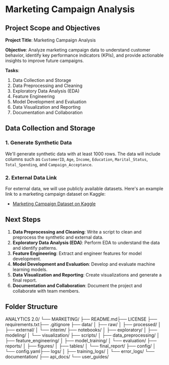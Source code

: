 # Marketing Campaign Analysis

## Project Scope and Objectives

**Project Title**: Marketing Campaign Analysis

**Objective**: Analyze marketing campaign data to understand customer behavior, identify key performance indicators (KPIs), and provide actionable insights to improve future campaigns.

**Tasks**:
1. Data Collection and Storage
2. Data Preprocessing and Cleaning
3. Exploratory Data Analysis (EDA)
4. Feature Engineering
5. Model Development and Evaluation
6. Data Visualization and Reporting
7. Documentation and Collaboration

## Data Collection and Storage

### 1. Generate Synthetic Data
We'll generate synthetic data with at least 1000 rows. The data will include columns such as `CustomerID`, `Age`, `Income`, `Education`, `Marital_Status`, `Total_Spending`, and `Campaign_Acceptance`.

### 2. External Data Link
For external data, we will use publicly available datasets. Here's an example link to a marketing campaign dataset on Kaggle:

- [Marketing Campaign Dataset on Kaggle](https://www.kaggle.com/datasets/rodsaldanha/arketing-campaign)

## Next Steps
1. **Data Preprocessing and Cleaning**: Write a script to clean and preprocess the synthetic and external data.
2. **Exploratory Data Analysis (EDA)**: Perform EDA to understand the data and identify patterns.
3. **Feature Engineering**: Extract and engineer features for model development.
4. **Model Development and Evaluation**: Develop and evaluate machine learning models.
5. **Data Visualization and Reporting**: Create visualizations and generate a final report.
6. **Documentation and Collaboration**: Document the project and collaborate with team members.

## Folder Structure
ANALYTICS 2.0/ └── MARKETING/ ├── README.md├── LICENSE ├── requirements.txt├── .gitignore ├── data/ │ ├── raw/ │ ├── processed/ │ ├── external/ │ └── interim/ ├── notebooks/ │ ├── exploratory/ │ ├── modeling/ │ └── visualization/ ├── scripts/ │ ├── data_preprocessing/ │ ├── feature_engineering/ │ ├── model_training/ │ └── evaluation/ ├── reports/ │ ├── figures/ │ ├── tables/ │ └── final_report/ ├── config/ │ └── config.yaml├── logs/ │ ├── training_logs/ │ └── error_logs/ └── documentation/ ├── api_docs/ └── user_guides/